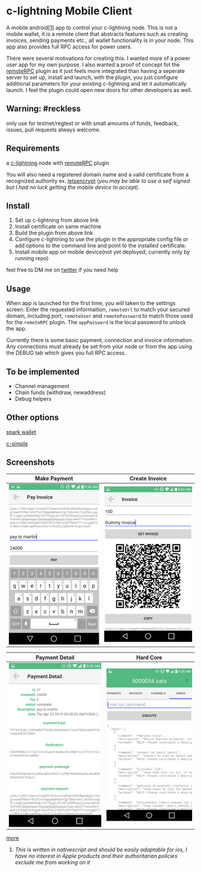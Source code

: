 # c-lightning Mobile Client

A mobile android<span id="a1">[[1]](#f1)</span> app to control your c-lightning node.  This is not a mobile wallet, it is a remote client that abstracts features such as creating invoices, sending payments etc., 
all wallet functionality is in your node. This app also provides full RPC access for power users.

There were several motivations for creating this.  I wanted more of a power user app for my own purpose.  I also wanted a proof of concept fot the [remoteRPC](https://github.com/rsbondi/clightning-go-plugin/tree/master/remoteRPC)
plugin as it just feels more integrated than having a seperate server to set up, install and launch, with the plugin, you just configure additional parameters for your existing c-lightning and let it automatically launch.  I feel the plugin could open new doors for other developers as well.

## Warning: #reckless

only use for testnet/regtest or with small amounts of funds, feedback, issues, pull requests always welcome. 

## Requirements

a [c-lightning](https://github.com/ElementsProject/lightning) node with 
[remoteRPC](https://github.com/rsbondi/clightning-go-plugin/tree/master/remoteRPC)
plugin

You will also need a registered domain name and a valid certificate from a recognized authority  ex. [letsencrypt](https://letsencrypt.org/) (*you may be able to use a self signed but I had no luck getting the mobile device to accept*).

## Install

1. Set up c-lightning from above link
1. Install certificate on same machine
1. Build the plugin from above link
1. Configure c-lightning to use the plugin in the appropriate config file or add options to the command line and point to the installed certificate.
1. Install mobile app on mobile device(not yet deployed, currently only by running repo)

feel free to DM me on [twitter](https://twitter.com/r_bondi) if you need help

## Usage

When app is launched for the first time, you will taken to the settings screen.
Enter the requested informaition, `remoteUrl` to match your secured domain, including port, `remoteUser` and `remotePassword` to match those used for the `remoteRPC` plugin.
The `appPassword` is the local password to unlock the app.

Currently there is some basic payment, connection and invoice information.  Any connections must already be set from your node or from the app using the DEBUG tab which gives you full RPC access.

## To be implemented
* Channel management
* Chain funds (withdraw, newaddress)
* Debug helpers

## Other options

[spark wallet](https://github.com/shesek/spark-wallet)

[c-simple](https://github.com/darosior/c-simple)


## Screenshots

|Make Payment|Create Invoice|
|-------|----------|
|![alt text](screenshots/pay.png)|![alt text](screenshots/invoice.png)|

|Payment Detail|Hard Core|
|-------|----------|
|![alt text](screenshots/paydetail.png)|![alt text](screenshots/debug.png)|

[more](./screenshots)

1. <span id="f1"></span> *This is written in nativescript and should be easily adaptable for ios, I have no interest in Apple products and their authoritarian policies exclude me from working on it*
